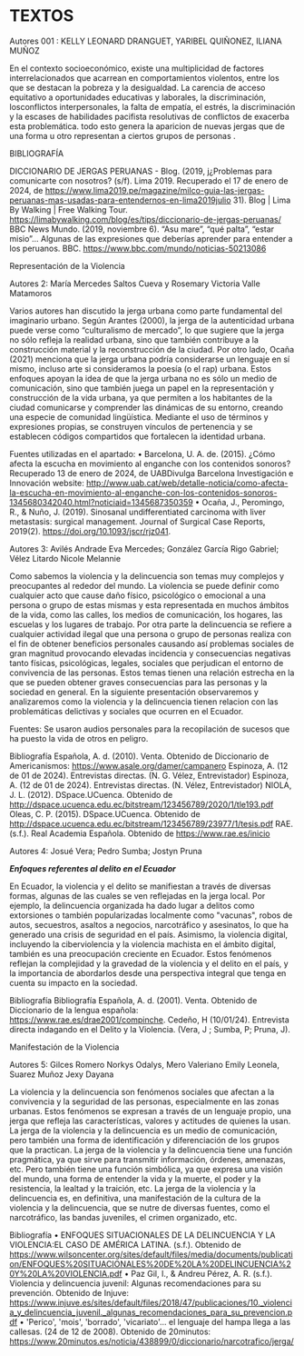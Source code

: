 # TEXTOS

Autores 001 : KELLY LEONARD DRANGUET,  YARIBEL QUIÑONEZ,   ILIANA MUÑOZ

En el contexto socioeconómico, existe una multiplicidad de factores interrelacionados que acarrean en comportamientos violentos, entre los que se destacan la pobreza y la desigualdad.
La carencia de acceso equitativo a oportunidades educativas y laborales, la discriminación, losconflictos interpersonales, la falta de empatía, el estrés, la discriminación y la escases de
habilidades pacifista resolutivas de conflictos de exacerba esta problemática. todo esto genera la aparicion de nuevas jergas que de una forma u otro representan a ciertos grupos de personas . 

BIBLIOGRAFÍA 

DICCIONARIO DE JERGAS PERUANAS - Blog. (2019, j¿Problemas para comunicarte con nosotros? (s/f). Lima 2019. Recuperado el 17 de enero de 2024, de https://www.lima2019.pe/magazine/milco-guia-las-jergas-peruanas-mas-usadas-para-entendernos-en-lima2019julio 31). Blog | Lima By Walking | Free Walking Tour. https://limabywalking.com/blog/es/tips/diccionario-de-jergas-peruanas/
BBC News Mundo. (2019, noviembre 6). “Asu mare”, “qué palta”, “estar misio”... Algunas de las expresiones que deberías aprender para entender a los peruanos. BBC. https://www.bbc.com/mundo/noticias-50213086

Representación de la Violencia

Autores 2: María Mercedes Saltos Cueva y Rosemary Victoria Valle Matamoros

Varios autores han discutido la jerga urbana como parte fundamental del imaginario urbano. Según Arantes (2000), la jerga de la autenticidad urbana puede verse como “culturalismo de mercado”, lo que sugiere que la jerga no sólo refleja la realidad urbana, sino que también contribuye a la construcción material y la reconstrucción de la ciudad. Por otro lado, Ocaña (2021) menciona que la jerga urbana podría considerarse un lenguaje en sí mismo, incluso arte si consideramos la poesía (o el rap) urbana. Estos enfoques apoyan la idea de que la jerga urbana no es sólo un medio de comunicación, sino que también juega un papel en la representación y construcción de la vida urbana, ya que permiten a los habitantes de la ciudad comunicarse y comprender las dinámicas de su entorno, creando una especie de comunidad lingüística. Mediante el uso de términos y expresiones propias, se construyen vínculos de pertenencia y se establecen códigos compartidos que fortalecen la identidad urbana.

Fuentes utilizadas en el apartado:
•	Barcelona, U. A. de. (2015). ¿Cómo afecta la escucha en movimiento al enganche con los contenidos sonoros? Recuperado 13 de enero de 2024, de UABDivulga Barcelona Investigación e Innovación website: http://www.uab.cat/web/detalle-noticia/como-afecta-la-escucha-en-movimiento-al-enganche-con-los-contenidos-sonoros-1345680342040.html?noticiaid=1345687350359
•	Ocaña, J., Peromingo, R., & Nuño, J. (2019). Sinosanal undifferentiated carcinoma with liver metastasis: surgical management. Journal of Surgical Case Reports, 2019(2). https://doi.org/10.1093/jscr/rjz041.

Autores 3: Avilés Andrade Eva Mercedes; González García Rigo Gabriel; Vélez Litardo Nicole Melannie

Como sabemos la violencia y la delincuencia son temas muy complejos y preocupantes al rededor del mundo. La violencia se puede definir como cualquier acto que cause daño físico, psicológico o emocional a una persona o grupo de estas mismas y esta  representada en muchos ámbitos de la vida, como las calles, los medios de comunicación, los hogares, las escuelas y los lugares de trabajo.
Por otra parte la delincuencia se refiere a cualquier actividad ilegal que una persona o grupo de personas realiza con el fin de obtener beneficios personales causando así problemas sociales de gran magnitud provocando elevadas incidencia y consecuencias negativas tanto físicas, psicológicas, legales, sociales que perjudican el entorno de convivencia de las personas. 
Estos temas tienen una relación estrecha en la que se pueden obtener graves consecuencias para las personas y la sociedad en general.
En la siguiente presentación observaremos y analizaremos como la violencia y la delincuencia tienen relacion con las problemáticas delictivas y sociales que ocurren en el Ecuador.

Fuentes: Se usaron audios personales para la recopilación de sucesos que ha puesto la vida de otros en peligro.

Bibliografía Española, A. d. (2010). Venta. Obtenido de Diccionario de Americanismos: https://www.asale.org/damer/campanero Espinoza, A. (12 de 01 de 2024). Entrevistas directas. (N. G. Vélez, Entrevistador) Espinoza, A. (12 de 01 de 2024). Entrevistas directas. (N. Vélez, Entrevistador) NIOLA, J. L. (2012). DSpace.UCuenca. Obtenido de http://dspace.ucuenca.edu.ec/bitstream/123456789/2020/1/tle193.pdf Oleas, C. P. (2015). DSpace.UCuenca. Obtenido de http://dspace.ucuenca.edu.ec/bitstream/123456789/23977/1/tesis.pdf RAE. (s.f.). Real Academia Española. Obtenido de https://www.rae.es/inicio

Autores 4: Josué Vera; Pedro Sumba; Jostyn Pruna

***Enfoques referentes al delito en el Ecuador***

En Ecuador, la violencia y el delito se manifiestan a través de diversas formas, algunas de las cuales se ven reflejadas en la jerga local. Por ejemplo, la delincuencia organizada ha dado lugar a delitos como extorsiones o también popularizadas   localmente como "vacunas", robos de autos, secuestros, asaltos a negocios, narcotráfico y asesinatos, lo que ha generado una crisis de seguridad en el país. Asimismo, la violencia digital, incluyendo la ciberviolencia y la violencia machista en el ámbito digital, también es una preocupación creciente en Ecuador. Estos fenómenos reflejan la complejidad y la gravedad de la violencia y el delito en el país, y la importancia de abordarlos desde una perspectiva integral que tenga en cuenta su impacto en la sociedad.

Bibliografía
Bibliografía Española, A. d. (2001). Venta. Obtenido de Diccionario de la lengua española: https://www.rae.es/drae2001/compinche. Cedeño, H (10/01/24). Entrevista directa indagando en el Delito y la Violencia. (Vera, J ; Sumba, P; Pruna, J). 

 Manifestación de la Violencia

Autores 5: Gilces Romero Norkys Odalys, Mero Valeriano Emily Leonela, Suarez Muñoz Jexy Dayana

La violencia y la delincuencia son fenómenos sociales que afectan a la convivencia y la seguridad de las personas, especialmente en las zonas urbanas. Estos fenómenos se expresan a través de un lenguaje propio, una jerga que refleja las características, valores y actitudes de quienes la usan. La jerga de la violencia y la delincuencia es un medio de comunicación, pero también una forma de identificación y diferenciación de los grupos que la practican. 
La jerga de la violencia y la delincuencia tiene una función pragmática, ya que sirve para transmitir información, órdenes, amenazas, etc. Pero también tiene una función simbólica, ya que expresa una visión del mundo, una forma de entender la vida y la muerte, el poder y la resistencia, la lealtad y la traición, etc. La jerga de la violencia y la delincuencia es, en definitiva, una manifestación de la cultura de la violencia y la delincuencia, que se nutre de diversas fuentes, como el narcotráfico, las bandas juveniles, el crimen organizado, etc.

Bibliografía
•	ENFOQUES SITUACIONALES DE LA DELINCUENCIA Y LA VIOLENCIA:EL CASO DE AMÉRICA LATINA. (s.f.). Obtenido de https://www.wilsoncenter.org/sites/default/files/media/documents/publication/ENFOQUES%20SITUACIONALES%20DE%20LA%20DELINCUENCIA%20Y%20LA%20VIOLENCIA.pdf
•	Paz Gil, I., & Andreu Pérez, A. R. (s.f.). Violencia y delincuencia juvenil: Algunas recomendaciones para su prevención. Obtenido de Injuve: https://www.injuve.es/sites/default/files/2018/47/publicaciones/10._violencia_y_delincuencia_juvenil._algunas_recomendaciones_para_su_prevencion.pdf
•	'Perico', 'mois', 'borrado', 'vicariato'... el lenguaje del hampa llega a las callesas. (24 de 12 de 2008). Obtenido de 20minutos: https://www.20minutos.es/noticia/438899/0/diccionario/narcotrafico/jerga/



